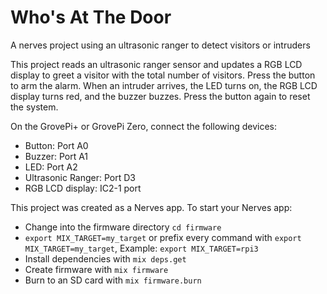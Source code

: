 # Who's At The Door
A nerves project using an ultrasonic ranger to detect visitors or intruders

This project reads an ultrasonic ranger sensor and updates a RGB LCD
display to greet a visitor with the total number of visitors.  Press
the button to arm the alarm. When an intruder arrives, the LED turns on,
the RGB LCD display turns red, and the buzzer buzzes.  Press the button
again to reset the system.

On the GrovePi+ or GrovePi Zero, connect the following devices:
  * Button: Port A0
  * Buzzer: Port A1
  * LED: Port A2
  * Ultrasonic Ranger: Port D3
  * RGB LCD display:  IC2-1 port

This project was created as a Nerves app. To start your Nerves app:
  * Change into the firmware directory `cd firmware`
  * `export MIX_TARGET=my_target` or prefix every command with `export MIX_TARGET=my_target`, Example: `export MIX_TARGET=rpi3`
  * Install dependencies with `mix deps.get`
  * Create firmware with `mix firmware`
  * Burn to an SD card with `mix firmware.burn`
